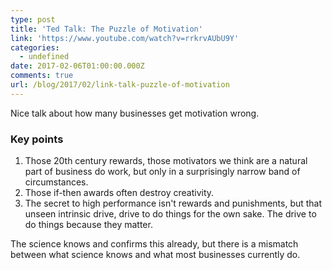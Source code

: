 ```yaml
---
type: post
title: 'Ted Talk: The Puzzle of Motivation'
link: 'https://www.youtube.com/watch?v=rrkrvAUbU9Y'
categories:
  - undefined
date: 2017-02-06T01:00:00.000Z
comments: true
url: /blog/2017/02/link-talk-puzzle-of-motivation
---
```

Nice talk about how many businesses get motivation wrong.

### Key points

1. Those 20th century rewards, those motivators we think are a natural part of business do work, but only in a surprisingly narrow band of circumstances.
2. Those if-then awards often destroy creativity.
3. The secret to high performance isn't rewards and punishments, but that unseen intrinsic drive, drive to do things for the own sake. The drive to do things because they matter.

The science knows and confirms this already, but there is a mismatch between what science knows and what most businesses currently do.
